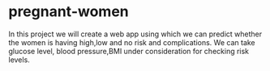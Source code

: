# pregnant-women
In this project we will create a web app using which we can predict whether the women is having high,low and no risk and complications.
We can take glucose level, blood pressure,BMI under consideration for checking risk levels.
